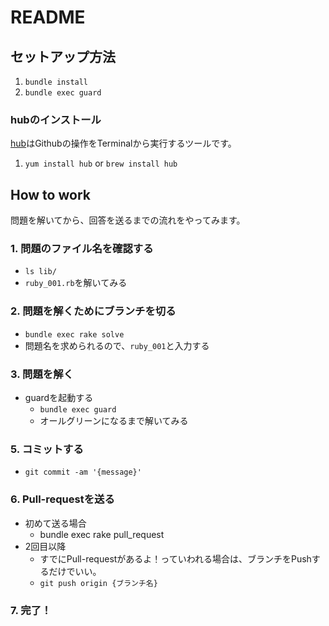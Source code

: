 # README

## セットアップ方法

1. `bundle install`
2. `bundle exec guard`

### hubのインストール

[hub](https://github.com/github/hub)はGithubの操作をTerminalから実行するツールです。

1. `yum install hub` or `brew install hub`

## How to work

問題を解いてから、回答を送るまでの流れをやってみます。

### 1. 問題のファイル名を確認する

  - `ls lib/`
  - `ruby_001.rb`を解いてみる

### 2. 問題を解くためにブランチを切る

  - `bundle exec rake solve`
  - 問題名を求められるので、`ruby_001`と入力する

### 3. 問題を解く

  - guardを起動する
    - `bundle exec guard`
    - オールグリーンになるまで解いてみる

### 5. コミットする

  - `git commit -am '{message}'`

### 6. Pull-requestを送る

  - 初めて送る場合
    - bundle exec rake pull_request
  - 2回目以降
    - すでにPull-requestがあるよ！っていわれる場合は、ブランチをPushするだけでいい。
    - `git push origin {ブランチ名}`

### 7. 完了！
